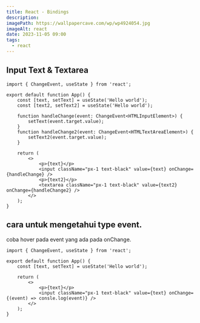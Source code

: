 ```yaml
---
title: React - Bindings
description:
imagePath: https://wallpapercave.com/wp/wp4924054.jpg
imageAlt: react
date: 2023-11-05 09:00
tags:
  - react
---
```


## Input Text & Textarea

```tsx title="binding input text & textarea"
import { ChangeEvent, useState } from 'react';

export default function App() {
	const [text, setText] = useState('Hello world');
	const [text2, setText2] = useState('Hello world');

	function handleChange(event: ChangeEvent<HTMLInputElement>) {
		setText(event.target.value);
	}
	function handleChange2(event: ChangeEvent<HTMLTextAreaElement>) {
		setText2(event.target.value);
	}

	return (
		<>
			<p>{text}</p>
			<input className="px-1 text-black" value={text} onChange={handleChange} />
			<p>{text2}</p>
			<textarea className="px-1 text-black" value={text2} onChange={handleChange2} />
		</>
	);
}
```

## cara untuk mengetahui type event.

coba hover pada event yang ada pada onChange.

```tsx {12}
import { ChangeEvent, useState } from 'react';

export default function App() {
	const [text, setText] = useState('Hello world');

	return (
		<>
			<p>{text}</p>
			<input className="px-1 text-black" value={text} onChange={(event) => consle.log(event)} />
		</>
	);
}
```
